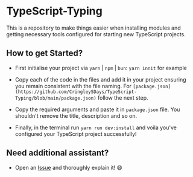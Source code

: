 # TypeScript-Typing

This is a repository to make things easier when installing modules and getting necessary tools configured
for starting new TypeScript projects. 

## How to get Started?

- First initialise your project via `yarn` | `npm` | `bun`: `yarn innit` for example

- Copy each of the code in the files and add it in your project ensuring you remain consistent with the file
naming. For `[package.json](https://github.com/CringleySDays/TypeScript-Typing/blob/main/package.json)` follow the next step.

- Copy the required arguments and paste it in `package.json` file. You shouldn't remove the title, description
and so on.

- Finally, in the terminal run `yarn run dev:install` and voila you've configured your TypeScript project
successfully!

## Need additional assistant?

- Open an [Issue](https://github.com/CringleySDays/TypeScript-Typing/issues) and thoroughly explain it! 😄

